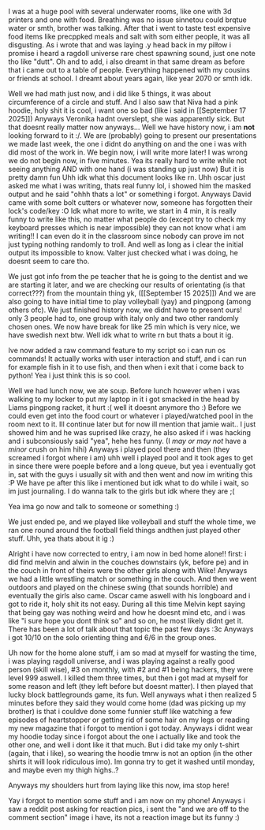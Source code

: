 I was at a huge pool with several underwater rooms, like one with 3d printers and one with food. Breathing was no issue sinnetou could brqtue water or smth, brother was talking. After that i went to taste test expensive food items like precppked meals and salt with som either people, it was all disgusting.
As i wrote that and was laying .y head back in my pilłow i promise i heard a ragdoll universe rare chest spawning sound, just one note tho like "dutt".
Oh and to add, i also dreamt in that same dream as before that i came out to a table of people. Everything happened with my cousins or friends at school. 
I dreamt about years again, like year 2070 or smth idk.

Well we had math just now, and i did like 5 things, it was about circumference of a circle and stuff. And I also saw that Niva had a pink hoodie, holy shit it is cool, i want one so bad (like i said in [[September 17 2025]])
Anyways Veronika hadnt overslept, she was apparently sick. But that doesnt really matter now anyways...
Well we have history now, i am **not** looking forward to it :/. We are (probably) going to present our presentations we made last week, the one i didnt do anything on and the one i was with did most of the work in. We begin now, i will write more later!
I was wrong we do not begin now, in five minutes. Yea its really hard to write while not seeing anything AND with one hand (i was standing up just now) But it is pretty damn fun
Uhh idk what this document looks like rn.
Uhh oscar just asked me what i was writing, thats real funny lol, i showed him the masked output and he said "ohhh thats a lot" or something i forgot. Anyways David came with some bolt cutters or whatever now, someone has forgotten their lock's code/key :O
Idk what more to write, we start in 4 min, it is really funny to write like this, no matter what people do (except try to check my keyboard presses which is near impossible) they can not know what i am writing!! I can even do it in the classroom since nobody can prove im not just typing nothing randomly to troll. And well as long as i clear the initial output its impossible to know.
Valter just checked what i was doing, he doesnt seem to care tho.

We just got info from the pe teacher that he is going to the dentist and we are starting it later, and we are checking our results of orientating (is that correct???) from the mountain thing yk, ([[September 15 2025]]) And we are also going to have initial time to play volleyball (yay) and pingpong (among others ofc).
We just finished history now, we didnt have to present ours! only 3 people had to, one group with italy only and two other randomly chosen ones.  We now have break for like 25 min which is very nice, we have swedish next btw. Well idk what to write rn but thats a bout it ig.

Ive now added a raw command feature to my script so i can run os commands! It actually works with user interaction and stuff, and i can run for example fish in it to use fish, and then when i exit that i come back to python! Yea i just think this is so cool.

Well we had lunch now, we ate soup. Before lunch however when i was walking to my locker to put my laptop in it i got smacked in the head by Liams pingpong racket, it hurt :( well it doesnt anymore tho :)
Before we could even get into the food court or whatever i played/watched pool in the room next to it.
Ill continue later but for now ill mention that jamie wait..
I just showed him and he was suprised like crazy, he also asked if i was hacking and i subconsiously said "yea", hehe hes funny. (I *may or may not* have a *minor* crush on him hihi)
Anyways i played pool there and then (they screamed i forgot where i am) uhh well i played pool and it took ages to get in since there were poeple before and a long queue, but yea i eventually got in, sat with the guys i usually sit with and then went and now im writing this :P
We have pe after this like i mentioned but idk what to do while i wait, so im just journaling. I do wanna talk to the girls but idk where they are ;(

Yea ima go now and talk to someone or something :)

We just ended pe, and we played like volleyball and stuff the whole time, we ran one round around the football field things andthen just played other stuff. Uhh, yea thats about it ig :)

Alright i have now corrected to entry, i am now in bed home alone!! first:
i did find melvin and alwin in the couches downstairs (yk, before pe) and in the couch in front of theirs were the other girls along with Wike! Anyways we had a little wrestling match or something in the couch. And then we went outdoors and played on the chinese swing (that sounds horrible) and eventually the girls also came. Oscar came aswell with his longboard and i got to ride it, holy shit its not easy. During all this time Melvin kept saying that being gay was nothing weird and how he doesnt mind etc, and i was like "i sure hope you dont think so" and so on, he most likely didnt get it. There has been a lot of talk about that topic the past few days :3c
Anyways i got 10/10 on the solo orienting thing and 6/6 in the group ones.

Uh now for the home alone stuff, i am so mad at myself for wasting the time, i was playing ragdoll universe, and i was playing against a really good person (skill wise), #3 on monthly, with #2 and #1 being hackers, they were level 999 aswell. I killed them three times, but then i got mad at myself for some reason and left (they left before but doesnt matter). I then played that lucky block battlegrounds game, its fun. Well anyways what i then realized 5 minutes before they said they would come home (dad was picking up my brother) is that i couldve done some funnier stuff like watching a few episodes of heartstopper or getting rid of some hair on my legs or reading my new magazine that i forgot to mention i got today. Anyways i didnt wear my hoodie today since i forgot about the one i actually like and took the other one, and well i dont like it that much. But i did take my only t-shirt (again, that i like), so wearing the hoodie tmrw is not an option (in the other shirts it will look ridiculous imo). Im gonna try to get it washed until monday, and maybe even my thigh highs..?

Anyways my shoulders hurt from laying like this now, ima stop here!

Yay i forgot to mention some stuff and i am now on my phone!
Anyways i saw a reddit post asking for reaction pics, i sent the "and we are off to the comment section" image i have, its not a reaction image but its funny :)